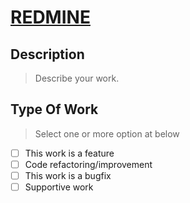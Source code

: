 # [REDMINE](redmine_link)

## Description

> Describe your work.

## Type Of Work

> Select one or more option at below

- [ ] This work is a feature
- [ ] Code refactoring/improvement
- [ ] This work is a bugfix
- [ ] Supportive work
